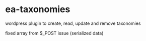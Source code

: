 # ea-taxonomies
wordpress plugin to create, read, update and remove taxonomies

fixed array from $_POST issue (serialized data)
